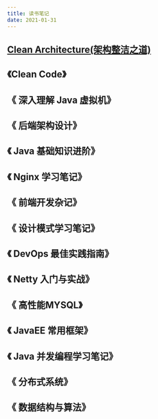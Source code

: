 ```yaml
---
title: 读书笔记
date: 2021-01-31
---
```


##  [Clean Architecture(架构整洁之道)](./clean_architecture/README.md)
## 《Clean Code》
## 《 深入理解 Java 虚拟机》
## 《 后端架构设计》
## 《 Java 基础知识进阶》  
## 《 Nginx 学习笔记》
## 《 前端开发杂记》
## 《 设计模式学习笔记》
## 《 DevOps 最佳实践指南》
## 《 Netty 入门与实战》
## 《 高性能MYSQL》
## 《 JavaEE 常用框架》
## 《 Java 并发编程学习笔记》 
## 《 分布式系统》
## 《 数据结构与算法》